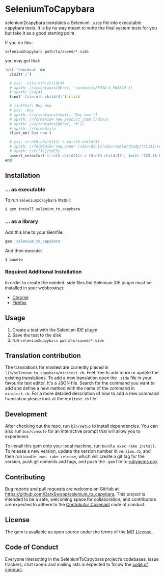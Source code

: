 # SeleniumToCapybara

selenium2capybara translates a Selenium `.side` file into executable capybara tests. It is by no way meant to write the final system tests for you but take it as a good starting point.

If you do this:

`selenium2capybara path/to/saved/*.side`

you may get that:

```ruby
test 'checkout' do
  visit('/')

  # css: .tile:nth-child(4)
  # xpath: //a[contains(@href, '/products/P23A-S_FW1819')]
  # xpath: //a[4]
  find('.tile:nth-child(4)').click

  # linkText: Buy now
  # css: .buy
  # xpath: //a[contains(text(),'Buy now')]
  # xpath: //form[@id='new_product_item']/div/a
  # xpath: //a[contains(@href, '#')]
  # xpath: //form/div/a
  click_on('Buy now')

  # css: tr:nth-child(11) > td:nth-child(3)
  # xpath: //form[@id='new_order']/div/div[3]/div/table/tbody/tr[11]/td[3]
  # xpath: //tr[11]/td[3]
  assert_selector('tr:nth-child(11) > td:nth-child(3)', text: '123.45 €')
end
```

## Installation

### ... as executable

To run `selenium2capybara` install:

    $ gem install selenium_to_capybara


### ... as a library

Add this line to your Gemfile:

```ruby
gem 'selenium_to_capybara'
```

And then execute:

    $ bundle


### Required Additional Installation

In order to create the needed .side files the Selenium IDE plugin must be installed in your webbrowser.

- [Chrome](https://chrome.google.com/webstore/detail/selenium-ide/mooikfkahbdckldjjndioackbalphokd)
- [Firefox](https://addons.mozilla.org/en-US/firefox/addon/selenium-ide/)

## Usage

1. Create a test with the Selenium IDE plugin
2. Save the test to the disk
3. run `selenium2capybara path/to/saved/*.side`

## Translation contribution

The translations for minitest are currently placed in `lib/selenium_to_capybara/minitest.rb`. Feel free to add more or update the existing translations. To add a new translation open the `.side` file in your favourite text editor. It's a JSON file. Search for the command you want to add and define a new method with the name of the command in `minitest.rb`. For a more detailed description of how to add a new command translation please look at the `minitest.rb` file.

## Development

After checking out the repo, run `bin/setup` to install dependencies. You can also run `bin/console` for an interactive prompt that will allow you to experiment.

To install this gem onto your local machine, run `bundle exec rake install`. To release a new version, update the version number in `version.rb`, and then run `bundle exec rake release`, which will create a git tag for the version, push git commits and tags, and push the `.gem` file to [rubygems.org](https://rubygems.org).

## Contributing

Bug reports and pull requests are welcome on GitHub at https://github.com/DarkSwoop/selenium_to_capybara. This project is intended to be a safe, welcoming space for collaboration, and contributors are expected to adhere to the [Contributor Covenant](http://contributor-covenant.org) code of conduct.

## License

The gem is available as open source under the terms of the [MIT License](https://opensource.org/licenses/MIT).

## Code of Conduct

Everyone interacting in the SeleniumToCapybara project’s codebases, issue trackers, chat rooms and mailing lists is expected to follow the [code of conduct](https://github.com/DarkSwoop/selenium_to_capybara/blob/master/CODE_OF_CONDUCT.md).

